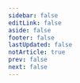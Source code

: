 ```yaml
---
sidebar: false
editLink: false
aside: false
footer: false
lastUpdated: false
notArticle: true
prev: false
next: false
---
```


<PageTable  dirName="Promise"/>

<br />

